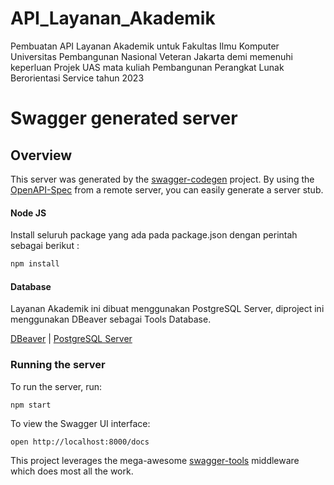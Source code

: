 # API_Layanan_Akademik
Pembuatan API Layanan Akademik untuk Fakultas Ilmu Komputer Universitas Pembangunan Nasional Veteran Jakarta demi memenuhi keperluan Projek UAS mata kuliah Pembangunan Perangkat Lunak Berorientasi Service tahun 2023

# Swagger generated server

## Overview
This server was generated by the [swagger-codegen](https://github.com/swagger-api/swagger-codegen) project.  By using the [OpenAPI-Spec](https://github.com/OAI/OpenAPI-Specification) from a remote server, you can easily generate a server stub.

#### Node JS

Install seluruh package yang ada pada package.json dengan perintah sebagai berikut :

```s
npm install
```
#### Database
Layanan Akademik ini dibuat menggunakan PostgreSQL Server, diproject ini menggunakan DBeaver sebagai Tools Database.

[DBeaver](https://dbeaver.io/download/) | [PostgreSQL Server](https://www.postgresql.org/download/)

### Running the server
To run the server, run:

```
npm start
```

To view the Swagger UI interface:

```
open http://localhost:8000/docs
```

This project leverages the mega-awesome [swagger-tools](https://github.com/apigee-127/swagger-tools) middleware which does most all the work.
